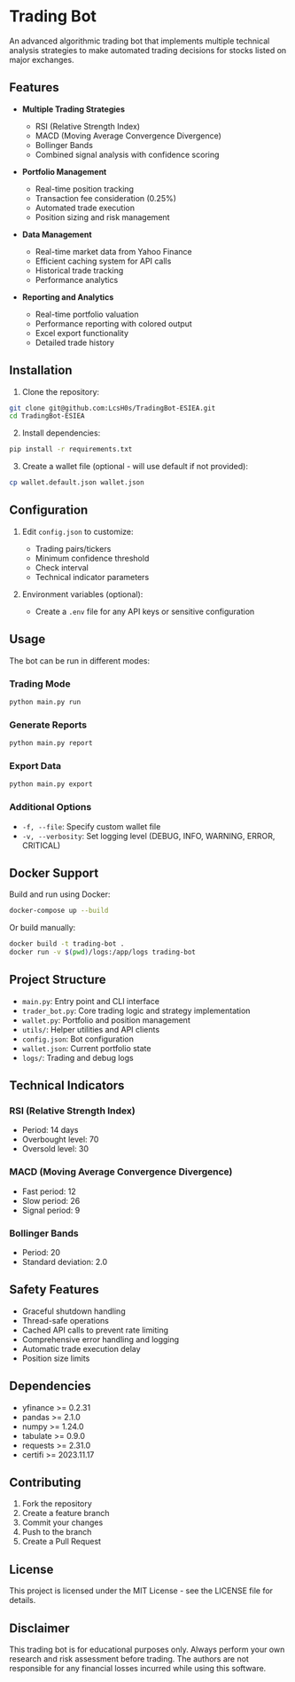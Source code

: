 # Trading Bot

An advanced algorithmic trading bot that implements multiple technical analysis strategies to make automated trading decisions for stocks listed on major exchanges.

## Features

- **Multiple Trading Strategies**
  - RSI (Relative Strength Index)
  - MACD (Moving Average Convergence Divergence)
  - Bollinger Bands
  - Combined signal analysis with confidence scoring

- **Portfolio Management**
  - Real-time position tracking
  - Transaction fee consideration (0.25%)
  - Automated trade execution
  - Position sizing and risk management

- **Data Management**
  - Real-time market data from Yahoo Finance
  - Efficient caching system for API calls
  - Historical trade tracking
  - Performance analytics

- **Reporting and Analytics**
  - Real-time portfolio valuation
  - Performance reporting with colored output
  - Excel export functionality
  - Detailed trade history

## Installation

1. Clone the repository:
```bash
git clone git@github.com:LcsH0s/TradingBot-ESIEA.git
cd TradingBot-ESIEA
```
2. Install dependencies:
```bash
pip install -r requirements.txt
```
3. Create a wallet file (optional - will use default if not provided):
```bash
cp wallet.default.json wallet.json
```

## Configuration

1. Edit `config.json` to customize:
   - Trading pairs/tickers
   - Minimum confidence threshold
   - Check interval
   - Technical indicator parameters

2. Environment variables (optional):
   - Create a `.env` file for any API keys or sensitive configuration

## Usage

The bot can be run in different modes:

### Trading Mode
```bash
python main.py run
```

### Generate Reports
```bash
python main.py report
```

### Export Data
```bash
python main.py export
```

### Additional Options
- `-f, --file`: Specify custom wallet file
- `-v, --verbosity`: Set logging level (DEBUG, INFO, WARNING, ERROR, CRITICAL)

## Docker Support

Build and run using Docker:

```bash
docker-compose up --build
```

Or build manually:

```bash
docker build -t trading-bot .
docker run -v $(pwd)/logs:/app/logs trading-bot
```

## Project Structure

- `main.py`: Entry point and CLI interface
- `trader_bot.py`: Core trading logic and strategy implementation
- `wallet.py`: Portfolio and position management
- `utils/`: Helper utilities and API clients
- `config.json`: Bot configuration
- `wallet.json`: Current portfolio state
- `logs/`: Trading and debug logs

## Technical Indicators

### RSI (Relative Strength Index)
- Period: 14 days
- Overbought level: 70
- Oversold level: 30

### MACD (Moving Average Convergence Divergence)
- Fast period: 12
- Slow period: 26
- Signal period: 9

### Bollinger Bands
- Period: 20
- Standard deviation: 2.0

## Safety Features

- Graceful shutdown handling
- Thread-safe operations
- Cached API calls to prevent rate limiting
- Comprehensive error handling and logging
- Automatic trade execution delay
- Position size limits

## Dependencies

- yfinance >= 0.2.31
- pandas >= 2.1.0
- numpy >= 1.24.0
- tabulate >= 0.9.0
- requests >= 2.31.0
- certifi >= 2023.11.17

## Contributing

1. Fork the repository
2. Create a feature branch
3. Commit your changes
4. Push to the branch
5. Create a Pull Request

## License

This project is licensed under the MIT License - see the LICENSE file for details.

## Disclaimer

This trading bot is for educational purposes only. Always perform your own research and risk assessment before trading. The authors are not responsible for any financial losses incurred while using this software.
